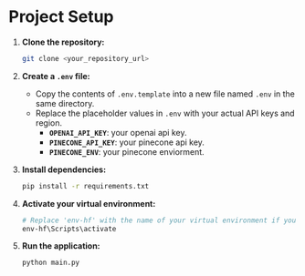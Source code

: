 # Project Setup

1.  **Clone the repository:**
    ```bash
    git clone <your_repository_url>
    ```

2.  **Create a `.env` file:**
    *   Copy the contents of `.env.template` into a new file named `.env` in the same directory.
    *   Replace the placeholder values in `.env` with your actual API keys and region.
        *  **`OPENAI_API_KEY`**: your openai api key.
        * **`PINECONE_API_KEY`**: your pinecone api key.
        * **`PINECONE_ENV`**: your pinecone enviorment.

3.  **Install dependencies:**
    ```bash
    pip install -r requirements.txt
    ```

4.  **Activate your virtual environment:**
    ```bash
    # Replace 'env-hf' with the name of your virtual environment if you used a different name
    env-hf\Scripts\activate
    ```

5.  **Run the application:**
    ```bash
    python main.py
    ```

